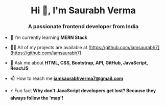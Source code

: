 <h1 align="center">Hi 👋, I'm Saurabh Verma</h1>
<h3 align="center">A passionate frontend developer from India</h3>

- 🌱 I’m currently learning **MERN Stack**

- 👨‍💻 All of my projects are available at [https://github.com/iamsaurabh7](https://github.com/iamsaurabh7)

- 💬 Ask me about **HTML, CSS, Bootstrap, API, GitHub, JavaScript, ReactJS**

- 📫 How to reach me **iamsaurabhverma7@gmail.com**

- ⚡ Fun fact **Why don't JavaScript developers get lost? Because they always follow the 'map'!**


